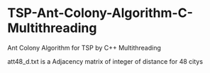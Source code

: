 # TSP-Ant-Colony-Algorithm-C-Multithreading

Ant Colony Algorithm for TSP by C++ Multithreading

att48_d.txt is a Adjacency matrix of integer of distance for 48 citys
